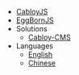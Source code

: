 * [CabloyJS](/)
* [EggBornJS](/eggborn/basic/)
* Solutions
    * [Cabloy-CMS](/zh-cn/solutions/cms/)
* Languages
    * [English](/)
    * [Chinese](/zh-cn/)
